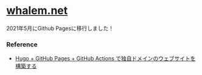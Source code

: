 # [whalem.net](https://whalem.net)

2021年5月にGithub Pagesに移行しました！

### Reference

* [Hugo + GitHub Pages + GitHub Actions で独自ドメインのウェブサイトを構築する](https://zenn.dev/nikaera/articles/hugo-github-actions-for-github-pages)

